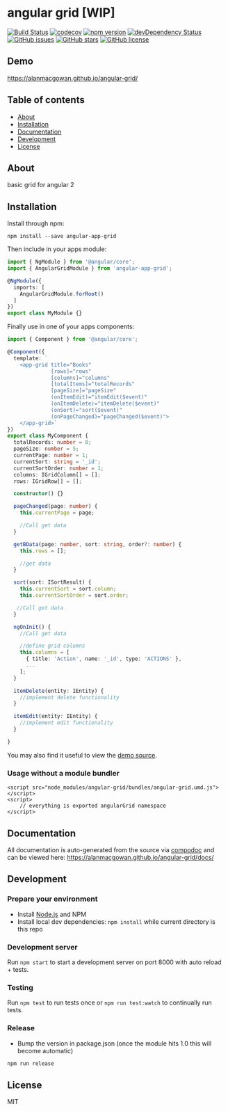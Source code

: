 # angular grid [WIP]
[![Build Status](https://travis-ci.org/alanmacgowan/angular-grid.svg?branch=master)](https://travis-ci.org/alanmacgowan/angular-grid)
[![codecov](https://codecov.io/gh/alanmacgowan/angular-grid/branch/master/graph/badge.svg)](https://codecov.io/gh/alanmacgowan/angular-grid)
[![npm version](https://badge.fury.io/js/angular-app-grid.svg)](http://badge.fury.io/js/angular-app-grid)
[![devDependency Status](https://david-dm.org/alanmacgowan/angular-grid/dev-status.svg)](https://david-dm.org/alanmacgowan/angular-grid?type=dev)
[![GitHub issues](https://img.shields.io/github/issues/alanmacgowan/angular-grid.svg)](https://github.com/alanmacgowan/angular-grid/issues)
[![GitHub stars](https://img.shields.io/github/stars/alanmacgowan/angular-grid.svg)](https://github.com/alanmacgowan/angular-grid/stargazers)
[![GitHub license](https://img.shields.io/badge/license-MIT-blue.svg)](https://raw.githubusercontent.com/alanmacgowan/angular-grid/master/LICENSE)

## Demo
https://alanmacgowan.github.io/angular-grid/

## Table of contents

- [About](#about)
- [Installation](#installation)
- [Documentation](#documentation)
- [Development](#development)
- [License](#license)

## About

basic grid for angular 2

## Installation

Install through npm:
```
npm install --save angular-app-grid
```

Then include in your apps module:

```typescript
import { NgModule } from '@angular/core';
import { AngularGridModule } from 'angular-app-grid';

@NgModule({
  imports: [
    AngularGridModule.forRoot()
  ]
})
export class MyModule {}
```

Finally use in one of your apps components:
```typescript
import { Component } from '@angular/core';

@Component({
  template: `
    <app-grid title="Books" 
              [rows]="rows" 
              [columns]="columns"               
              [totalItems]="totalRecords" 
              [pageSize]="pageSize" 
              (onItemEdit)="itemEdit($event)" 
              (onItemDelete)="itemDelete($event)"
              (onSort)="sort($event)" 
              (onPageChanged)="pageChanged($event)">
    </app-grid>`
})
export class MyComponent {
  totalRecords: number = 0;
  pageSize: number = 5;
  currentPage: number = 1;
  currentSort: string = '_id';
  currentSortOrder: number = 1;
  columns: IGridColumn[] = [];
  rows: IGridRow[] = [];

  constructor() {}

  pageChanged(page: number) {
    this.currentPage = page;

    //Call get data
  }

  getBData(page: number, sort: string, order?: number) {
    this.rows = [];

    //get data
  }

  sort(sort: ISortResult) {
    this.currentSort = sort.column;
    this.currentSortOrder = sort.order;

   //Call get data
  }

  ngOnInit() {
    //Call get data

    //define grid columns
    this.columns = [
      { title: 'Action', name: '_id', type: 'ACTIONS' },
      ...
    ];
  }

  itemDelete(entity: IEntity) {
    //implement delete functionality
  }

  itemEdit(entity: IEntity) {
    //implement edit functionality
  }

}
```

You may also find it useful to view the [demo source](https://github.com/alanmacgowan/angular-grid/blob/master/demo/demo.component.ts).

### Usage without a module bundler
```
<script src="node_modules/angular-grid/bundles/angular-grid.umd.js"></script>
<script>
    // everything is exported angularGrid namespace
</script>
```

## Documentation
All documentation is auto-generated from the source via [compodoc](https://compodoc.github.io/compodoc/) and can be viewed here:
https://alanmacgowan.github.io/angular-grid/docs/

## Development

### Prepare your environment
* Install [Node.js](http://nodejs.org/) and NPM
* Install local dev dependencies: `npm install` while current directory is this repo

### Development server
Run `npm start` to start a development server on port 8000 with auto reload + tests.

### Testing
Run `npm test` to run tests once or `npm run test:watch` to continually run tests.

### Release
* Bump the version in package.json (once the module hits 1.0 this will become automatic)
```bash
npm run release
```

## License

MIT
